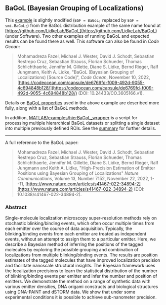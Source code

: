 ## BaGoL (Bayesian Grouping of Localizations)

This [example](BaGoL_EGFR_dSTORM.m) is slightly modified (`EGF = BaGoL;`
replaced by `EGF = smi.BaGoL;`) from the BaGoL distribution example of
the same name found at
[https://github.com/LidkeLab/BaGoL](https://github.com/LidkeLab/BaGoL)
(under Software).  Two other examples of running BaGoL and expected results
can be found there as well.  This software can also be found in *Code Ocean*:

> Mohamadreza Fazel, Michael J. Wester, David J. Schodt, Sebastian Restrepo
Cruz, Sebastian Strauss, Florian Schueder, Thomas Schlichthaerle, Jennifer M.
Gillette, Diane S. Lidke, Bernd Rieger, Ralf Jungmann, Keith A. Lidke,
"BaGoL (Bayesian Grouping of Localizations) [Source Code]",
*Code Ocean*, November 10, 2022,
[https://codeocean.com/capsule/de6769fd-f009-492d-9055-4c694848b128/](https://codeocean.com/capsule/de6769fd-f009-492d-9055-4c694848b128/)
(DOI: 10.24433/CO.3605166.v1).

Details on [BaGoL properties](../../MATLAB/+smi/@BaGoL/README.md) used in
the above example are described more fully, along with a list of BaGoL methods.

In addition,
[MATLAB/examples/hierBaGoL_wrapper](../../MATLAB/examples/hierBaGoL_wrapper.m)
is a script for processing multiple hierarchical BaGoL datasets or
splitting a single dataset into multiple previously defined ROIs.
See the [summary](hierBaGoL_wrapperSummary.md) for further details.

---

A full reference to the BaGoL paper:

> Mohamadreza Fazel, Michael J. Wester, David J. Schodt, Sebastian Restrepo
Cruz, Sebastian Strauss, Florian Schueder, Thomas Schlichthaerle, Jennifer M.
Gillette, Diane S. Lidke, Bernd Rieger, Ralf Jungmann and Keith A. Lidke,
"High-Precision Estimation of Emitter Positions using Bayesian Grouping of
Localizations" *Nature Communications*, Volume 13, Number 7152,
November 22, 2022, 1--11,
[https://www.nature.com/articles/s41467-022-34894-2](https://www.nature.com/articles/s41467-022-34894-2)
(DOI: 10.1038/s41467-022-34894-2).

### Abstract

Single-molecule localization microscopy super-resolution methods rely
on stochastic blinking/binding events, which often occur multiple times
from each emitter over the course of data acquisition. Typically, the
blinking/binding events from each emitter are treated as independent
events, without an attempt to assign them to a particular emitter. Here,
we describe a Bayesian method of inferring the positions of the
tagged molecules by exploring the possible grouping and combination
of localizations from multiple blinking/binding events. The results are
position estimates of the tagged molecules that have improved localization
precision and facilitate nanoscale structural insights. The Bayesian
framework uses the localization precisions to learn the statistical
distribution of the number of blinking/binding events per emitter and
infer the number and position of emitters. We demonstrate the method on
a range of synthetic data with various emitter densities, DNA origami
constructs and biological structures using DNA-PAINT and dSTORM data. We
show that under some experimental conditions it is possible to achieve
sub-nanometer precision.
